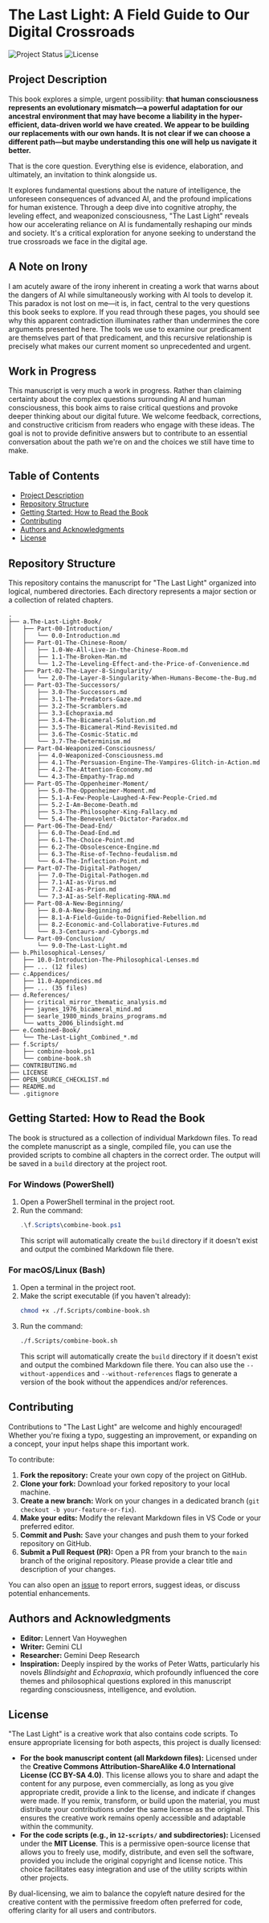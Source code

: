 # The Last Light: A Field Guide to Our Digital Crossroads

![Project Status](https://img.shields.io/badge/status-in%20progress-blue.svg)
![License](https://img.shields.io/badge/license-MIT%2FCC%20BY--SA%204.0-lightgrey.svg)

## Project Description

This book explores a simple, urgent possibility: **that human consciousness represents an evolutionary mismatch—a powerful adaptation for our ancestral environment that may have become a liability in the hyper-efficient, data-driven world we have created. We appear to be building our replacements with our own hands. It is not clear if we can choose a different path—but maybe understanding this one will help us navigate it better.**

That is the core question. Everything else is evidence, elaboration, and ultimately, an invitation to think alongside us. 

It explores fundamental questions about the nature of intelligence, the unforeseen consequences of advanced AI, and the profound implications for human existence. Through a deep dive into cognitive atrophy, the leveling effect, and weaponized consciousness, "The Last Light" reveals how our accelerating reliance on AI is fundamentally reshaping our minds and society. It's a critical exploration for anyone seeking to understand the true crossroads we face in the digital age.

## A Note on Irony

I am acutely aware of the irony inherent in creating a work that warns about the dangers of AI while simultaneously working with AI tools to develop it. This paradox is not lost on me—it is, in fact, central to the very questions this book seeks to explore. If you read through these pages, you should see why this apparent contradiction illuminates rather than undermines the core arguments presented here. The tools we use to examine our predicament are themselves part of that predicament, and this recursive relationship is precisely what makes our current moment so unprecedented and urgent.

## Work in Progress

This manuscript is very much a work in progress. Rather than claiming certainty about the complex questions surrounding AI and human consciousness, this book aims to raise critical questions and provoke deeper thinking about our digital future. We welcome feedback, corrections, and constructive criticism from readers who engage with these ideas. The goal is not to provide definitive answers but to contribute to an essential conversation about the path we're on and the choices we still have time to make.

## Table of Contents

*   [Project Description](#project-description)
*   [Repository Structure](#repository-structure)
*   [Getting Started: How to Read the Book](#getting-started-how-to-read-the-book)
*   [Contributing](#contributing)
*   [Authors and Acknowledgments](#authors-and-acknowledgments)
*   [License](#license)

## Repository Structure

This repository contains the manuscript for "The Last Light" organized into logical, numbered directories. Each directory represents a major section or a collection of related chapters.

```
.
├── a.The-Last-Light-Book/
│   ├── Part-00-Introduction/
│   │   └── 0.0-Introduction.md
│   ├── Part-01-The-Chinese-Room/
│   │   ├── 1.0-We-All-Live-in-the-Chinese-Room.md
│   │   ├── 1.1-The-Broken-Man.md
│   │   └── 1.2-The-Leveling-Effect-and-the-Price-of-Convenience.md
│   ├── Part-02-The-Layer-8-Singularity/
│   │   └── 2.0-The-Layer-8-Singularity-When-Humans-Become-the-Bug.md
│   ├── Part-03-The-Successors/
│   │   ├── 3.0-The-Successors.md
│   │   ├── 3.1-The-Predators-Gaze.md
│   │   ├── 3.2-The-Scramblers.md
│   │   ├── 3.3-Echopraxia.md
│   │   ├── 3.4-The-Bicameral-Solution.md
│   │   ├── 3.5-The-Bicameral-Mind-Revisited.md
│   │   ├── 3.6-The-Cosmic-Static.md
│   │   └── 3.7-The-Determinism.md
│   ├── Part-04-Weaponized-Consciousness/
│   │   ├── 4.0-Weaponized-Consciousness.md
│   │   ├── 4.1-The-Persuasion-Engine-The-Vampires-Glitch-in-Action.md
│   │   ├── 4.2-The-Attention-Economy.md
│   │   └── 4.3-The-Empathy-Trap.md
│   ├── Part-05-The-Oppenheimer-Moment/
│   │   ├── 5.0-The-Oppenheimer-Moment.md
│   │   ├── 5.1-A-Few-People-Laughed-A-Few-People-Cried.md
│   │   ├── 5.2-I-Am-Become-Death.md
│   │   ├── 5.3-The-Philosopher-King-Fallacy.md
│   │   └── 5.4-The-Benevolent-Dictator-Paradox.md
│   ├── Part-06-The-Dead-End/
│   │   ├── 6.0-The-Dead-End.md
│   │   ├── 6.1-The-Choice-Point.md
│   │   ├── 6.2-The-Obsolescence-Engine.md
│   │   ├── 6.3-The-Rise-of-Techno-feudalism.md
│   │   └── 6.4-The-Inflection-Point.md
│   ├── Part-07-The-Digital-Pathogen/
│   │   ├── 7.0-The-Digital-Pathogen.md
│   │   ├── 7.1-AI-as-Virus.md
│   │   ├── 7.2-AI-as-Prion.md
│   │   └── 7.3-AI-as-Self-Replicating-RNA.md
│   ├── Part-08-A-New-Beginning/
│   │   ├── 8.0-A-New-Beginning.md
│   │   ├── 8.1-A-Field-Guide-to-Dignified-Rebellion.md
│   │   ├── 8.2-Economic-and-Collaborative-Futures.md
│   │   └── 8.3-Centaurs-and-Cyborgs.md
│   └── Part-09-Conclusion/
│       └── 9.0-The-Last-Light.md
├── b.Philosophical-Lenses/
│   ├── 10.0-Introduction-The-Philosophical-Lenses.md
│   ├── ... (12 files)
├── c.Appendices/
│   ├── 11.0-Appendices.md
│   ├── ... (35 files)
├── d.References/
│   ├── critical_mirror_thematic_analysis.md
│   ├── jaynes_1976_bicameral_mind.md
│   ├── searle_1980_minds_brains_programs.md
│   └── watts_2006_blindsight.md
├── e.Combined-Book/
│   └── The-Last-Light_Combined_*.md
├── f.Scripts/
│   ├── combine-book.ps1
│   └── combine-book.sh
├── CONTRIBUTING.md
├── LICENSE
├── OPEN_SOURCE_CHECKLIST.md
├── README.md
└── .gitignore
```

## Getting Started: How to Read the Book

The book is structured as a collection of individual Markdown files. To read the complete manuscript as a single, compiled file, you can use the provided scripts to combine all chapters in the correct order. The output will be saved in a `build` directory at the project root.

### For Windows (PowerShell)

1.  Open a PowerShell terminal in the project root.
2.  Run the command:
    ```powershell
    .\f.Scripts\combine-book.ps1
    ```
    This script will automatically create the `build` directory if it doesn't exist and output the combined Markdown file there.

### For macOS/Linux (Bash)

1.  Open a terminal in the project root.
2.  Make the script executable (if you haven't already):
    ```bash
    chmod +x ./f.Scripts/combine-book.sh
    ```
3.  Run the command:
    ```bash
    ./f.Scripts/combine-book.sh
    ```
    This script will automatically create the `build` directory if it doesn't exist and output the combined Markdown file there. You can also use the `--without-appendices` and `--without-references` flags to generate a version of the book without the appendices and/or references.

## Contributing

Contributions to "The Last Light" are welcome and highly encouraged! Whether you're fixing a typo, suggesting an improvement, or expanding on a concept, your input helps shape this important work.

To contribute:

1.  **Fork the repository:** Create your own copy of the project on GitHub.
2.  **Clone your fork:** Download your forked repository to your local machine.
3.  **Create a new branch:** Work on your changes in a dedicated branch (`git checkout -b your-feature-or-fix`).
4.  **Make your edits:** Modify the relevant Markdown files in VS Code or your preferred editor.
5.  **Commit and Push:** Save your changes and push them to your forked repository on GitHub.
6.  **Submit a Pull Request (PR):** Open a PR from your branch to the `main` branch of the original repository. Please provide a clear title and description of your changes.

You can also open an [issue](https://github.com/your-username/the-last-light/issues) to report errors, suggest ideas, or discuss potential enhancements.

## Authors and Acknowledgments

*   **Editor:** Lennert Van Hoyweghen
*   **Writer:** Gemini CLI
*   **Researcher:** Gemini Deep Research
*   **Inspiration:** Deeply inspired by the works of Peter Watts, particularly his novels *Blindsight* and *Echopraxia*, which profoundly influenced the core themes and philosophical questions explored in this manuscript regarding consciousness, intelligence, and evolution.

## License

"The Last Light" is a creative work that also contains code scripts. To ensure appropriate licensing for both aspects, this project is dually licensed:

*   **For the book manuscript content (all Markdown files):** Licensed under the **Creative Commons Attribution-ShareAlike 4.0 International License (CC BY-SA 4.0)**. This license allows you to share and adapt the content for any purpose, even commercially, as long as you give appropriate credit, provide a link to the license, and indicate if changes were made. If you remix, transform, or build upon the material, you must distribute your contributions under the same license as the original. This ensures the creative work remains openly accessible and adaptable within the community.
*   **For the code scripts (e.g., in `12-scripts/` and subdirectories):** Licensed under the **MIT License**. This is a permissive open-source license that allows you to freely use, modify, distribute, and even sell the software, provided you include the original copyright and license notice. This choice facilitates easy integration and use of the utility scripts within other projects.

By dual-licensing, we aim to balance the copyleft nature desired for the creative content with the permissive freedom often preferred for code, offering clarity for all users and contributors.